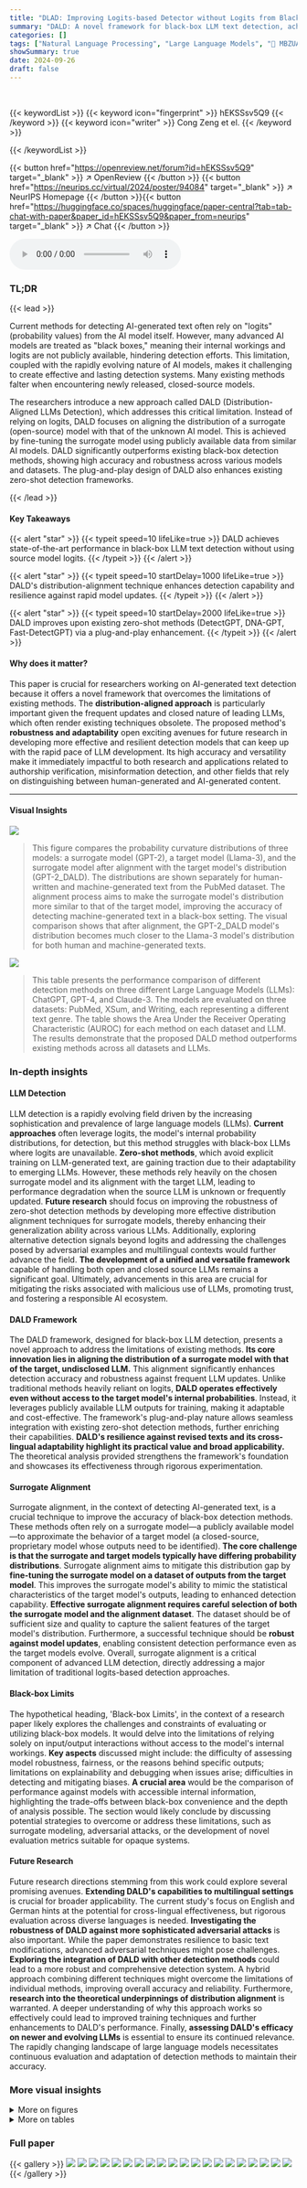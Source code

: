 ```yaml
---
title: "DLAD: Improving Logits-based Detector without Logits from Black-box LLMs"
summary: "DALD: A novel framework for black-box LLM text detection, achieving state-of-the-art performance without relying on source model logits, by aligning surrogate model distributions."
categories: []
tags: ["Natural Language Processing", "Large Language Models", "🏢 MBZUAI",]
showSummary: true
date: 2024-09-26
draft: false
---
```


<br>

{{< keywordList >}}
{{< keyword icon="fingerprint" >}} hEKSSsv5Q9 {{< /keyword >}}
{{< keyword icon="writer" >}} Cong Zeng et el. {{< /keyword >}}
 
{{< /keywordList >}}

{{< button href="https://openreview.net/forum?id=hEKSSsv5Q9" target="_blank" >}}
↗ OpenReview
{{< /button >}}
{{< button href="https://neurips.cc/virtual/2024/poster/94084" target="_blank" >}}
↗ NeurIPS Homepage
{{< /button >}}{{< button href="https://huggingface.co/spaces/huggingface/paper-central?tab=tab-chat-with-paper&paper_id=hEKSSsv5Q9&paper_from=neurips" target="_blank" >}}
↗ Chat
{{< /button >}}



<audio controls>
    <source src="https://ai-paper-reviewer.com/hEKSSsv5Q9/podcast.wav" type="audio/wav">
    Your browser does not support the audio element.
</audio>


### TL;DR


{{< lead >}}

Current methods for detecting AI-generated text often rely on "logits" (probability values) from the AI model itself. However, many advanced AI models are treated as "black boxes," meaning their internal workings and logits are not publicly available, hindering detection efforts. This limitation, coupled with the rapidly evolving nature of AI models, makes it challenging to create effective and lasting detection systems. Many existing methods falter when encountering newly released, closed-source models. 

The researchers introduce a new approach called DALD (Distribution-Aligned LLMs Detection), which addresses this critical limitation.  Instead of relying on logits, DALD focuses on aligning the distribution of a surrogate (open-source) model with that of the unknown AI model. This is achieved by fine-tuning the surrogate model using publicly available data from similar AI models.  DALD significantly outperforms existing black-box detection methods, showing high accuracy and robustness across various models and datasets.  The plug-and-play design of DALD also enhances existing zero-shot detection frameworks.

{{< /lead >}}


#### Key Takeaways

{{< alert "star" >}}
{{< typeit speed=10 lifeLike=true >}} DALD achieves state-of-the-art performance in black-box LLM text detection without using source model logits. {{< /typeit >}}
{{< /alert >}}

{{< alert "star" >}}
{{< typeit speed=10 startDelay=1000 lifeLike=true >}} DALD's distribution-alignment technique enhances detection capability and resilience against rapid model updates. {{< /typeit >}}
{{< /alert >}}

{{< alert "star" >}}
{{< typeit speed=10 startDelay=2000 lifeLike=true >}} DALD improves upon existing zero-shot methods (DetectGPT, DNA-GPT, Fast-DetectGPT) via a plug-and-play enhancement. {{< /typeit >}}
{{< /alert >}}

#### Why does it matter?
This paper is crucial for researchers working on AI-generated text detection because it offers a novel framework that overcomes the limitations of existing methods.  The **distribution-aligned approach** is particularly important given the frequent updates and closed nature of leading LLMs, which often render existing techniques obsolete. The proposed method's **robustness and adaptability** open exciting avenues for future research in developing more effective and resilient detection models that can keep up with the rapid pace of LLM development.  Its high accuracy and versatility make it immediately impactful to both research and applications related to authorship verification,  misinformation detection, and other fields that rely on distinguishing between human-generated and AI-generated content. 

------
#### Visual Insights



![](https://ai-paper-reviewer.com/hEKSSsv5Q9/figures_1_1.jpg)

> This figure compares the probability curvature distributions of three models: a surrogate model (GPT-2), a target model (Llama-3), and the surrogate model after alignment with the target model's distribution (GPT-2_DALD).  The distributions are shown separately for human-written and machine-generated text from the PubMed dataset.  The alignment process aims to make the surrogate model's distribution more similar to that of the target model, improving the accuracy of detecting machine-generated text in a black-box setting.  The visual comparison shows that after alignment, the GPT-2_DALD model's distribution becomes much closer to the Llama-3 model's distribution for both human and machine-generated texts.





![](https://ai-paper-reviewer.com/hEKSSsv5Q9/tables_5_1.jpg)

> This table presents the performance comparison of different detection methods on three different Large Language Models (LLMs): ChatGPT, GPT-4, and Claude-3. The models are evaluated on three datasets: PubMed, XSum, and Writing, each representing a different text genre.  The table shows the Area Under the Receiver Operating Characteristic (AUROC) for each method on each dataset and LLM.  The results demonstrate that the proposed DALD method outperforms existing methods across all datasets and LLMs.





### In-depth insights


#### LLM Detection
LLM detection is a rapidly evolving field driven by the increasing sophistication and prevalence of large language models (LLMs).  **Current approaches** often leverage logits, the model's internal probability distributions, for detection, but this method struggles with black-box LLMs where logits are unavailable.  **Zero-shot methods**, which avoid explicit training on LLM-generated text, are gaining traction due to their adaptability to emerging LLMs.  However, these methods rely heavily on the chosen surrogate model and its alignment with the target LLM, leading to performance degradation when the source LLM is unknown or frequently updated.  **Future research** should focus on improving the robustness of zero-shot detection methods by developing more effective distribution alignment techniques for surrogate models, thereby enhancing their generalization ability across various LLMs. Additionally, exploring alternative detection signals beyond logits and addressing the challenges posed by adversarial examples and multilingual contexts would further advance the field. **The development of a unified and versatile framework** capable of handling both open and closed source LLMs remains a significant goal.  Ultimately, advancements in this area are crucial for mitigating the risks associated with malicious use of LLMs, promoting trust, and fostering a responsible AI ecosystem.

#### DALD Framework
The DALD framework, designed for black-box LLM detection, presents a novel approach to address the limitations of existing methods.  **Its core innovation lies in aligning the distribution of a surrogate model with that of the target, undisclosed LLM.** This alignment significantly enhances detection accuracy and robustness against frequent LLM updates. Unlike traditional methods heavily reliant on logits, **DALD operates effectively even without access to the target model's internal probabilities**.  Instead, it leverages publicly available LLM outputs for training, making it adaptable and cost-effective.  The framework's plug-and-play nature allows seamless integration with existing zero-shot detection methods, further enriching their capabilities.  **DALD's resilience against revised texts and its cross-lingual adaptability highlight its practical value and broad applicability.** The theoretical analysis provided strengthens the framework's foundation and showcases its effectiveness through rigorous experimentation.

#### Surrogate Alignment
Surrogate alignment, in the context of detecting AI-generated text, is a crucial technique to improve the accuracy of black-box detection methods.  These methods often rely on a surrogate model—a publicly available model—to approximate the behavior of a target model (a closed-source, proprietary model whose outputs need to be identified).  **The core challenge is that the surrogate and target models typically have differing probability distributions**.  Surrogate alignment aims to mitigate this distribution gap by **fine-tuning the surrogate model on a dataset of outputs from the target model**.  This improves the surrogate model's ability to mimic the statistical characteristics of the target model's outputs, leading to enhanced detection capability.  **Effective surrogate alignment requires careful selection of both the surrogate model and the alignment dataset**.  The dataset should be of sufficient size and quality to capture the salient features of the target model's distribution. Furthermore, a successful technique should be **robust against model updates**, enabling consistent detection performance even as the target models evolve.  Overall, surrogate alignment is a critical component of advanced LLM detection, directly addressing a major limitation of traditional logits-based detection approaches.

#### Black-box Limits
The hypothetical heading, 'Black-box Limits', in the context of a research paper likely explores the challenges and constraints of evaluating or utilizing black-box models.  It would delve into the limitations of relying solely on input/output interactions without access to the model's internal workings.  **Key aspects** discussed might include:  the difficulty of assessing model robustness, fairness, or the reasons behind specific outputs; limitations on explainability and debugging when issues arise; difficulties in detecting and mitigating biases. **A crucial area** would be the comparison of performance against models with accessible internal information, highlighting the trade-offs between black-box convenience and the depth of analysis possible. The section would likely conclude by discussing potential strategies to overcome or address these limitations, such as surrogate modeling, adversarial attacks, or the development of novel evaluation metrics suitable for opaque systems.

#### Future Research
Future research directions stemming from this work could explore several promising avenues.  **Extending DALD's capabilities to multilingual settings** is crucial for broader applicability.  The current study's focus on English and German hints at the potential for cross-lingual effectiveness, but rigorous evaluation across diverse languages is needed.  **Investigating the robustness of DALD against more sophisticated adversarial attacks** is also important. While the paper demonstrates resilience to basic text modifications, advanced adversarial techniques might pose challenges.  **Exploring the integration of DALD with other detection methods** could lead to a more robust and comprehensive detection system.  A hybrid approach combining different techniques might overcome the limitations of individual methods, improving overall accuracy and reliability.  Furthermore, **research into the theoretical underpinnings of distribution alignment** is warranted. A deeper understanding of why this approach works so effectively could lead to improved training techniques and further enhancements to DALD's performance.  Finally, **assessing DALD's efficacy on newer and evolving LLMs** is essential to ensure its continued relevance.  The rapidly changing landscape of large language models necessitates continuous evaluation and adaptation of detection methods to maintain their accuracy.


### More visual insights

<details>
<summary>More on figures
</summary>


![](https://ai-paper-reviewer.com/hEKSSsv5Q9/figures_1_2.jpg)

> This figure shows the performance of a static surrogate model (GPT-Neo-2.7B) used within the Fast-DetectGPT framework when trying to detect various versions of the ChatGPT (GPT-3.5) and GPT-4 models.  The x-axis represents different versions of the target models (GPT-3.5 and GPT-4 released on different dates). The y-axis shows the Area Under the ROC Curve (AUROC), a metric representing the model's ability to distinguish between human-written text and AI-generated text.  The significant drop in AUROC for later model versions highlights the limitation of using a static surrogate model for detecting constantly evolving LLMs.


![](https://ai-paper-reviewer.com/hEKSSsv5Q9/figures_3_1.jpg)

> This figure illustrates the DALD framework, highlighting the key difference between existing methods (Fast-DetectGPT) and the proposed approach.  Fast-DetectGPT uses a misaligned surrogate model, leading to inaccurate classification of human-written vs. AI-generated text. In contrast, DALD aligns the surrogate model's distribution with the target model's distribution using parameter-efficient instruction tuning on a corpus of known LLM-generated text.  This alignment significantly improves the accuracy of the text classification. The figure visually shows how the DALD method addresses the distribution mismatch problem by fine-tuning the surrogate model to match the target model, thus leading to improved performance in black-box LLM detection.


![](https://ai-paper-reviewer.com/hEKSSsv5Q9/figures_6_1.jpg)

> This figure displays the Receiver Operating Characteristic (ROC) curves for three different LLM detection methods (DNA-GPT, Fast-DetectGPT, and DALD) across three distinct datasets (XSum, Writing, PubMed).  The ROC curve plots the True Positive Rate (TPR) against the False Positive Rate (FPR) at various threshold settings.  The curves visually demonstrate the performance of each method, highlighting DALD's superior performance at lower FPR values indicating a better balance between correctly identifying LLM-generated text and minimizing false positives.


![](https://ai-paper-reviewer.com/hEKSSsv5Q9/figures_6_2.jpg)

> This figure demonstrates the impact of training dataset size on the Area Under the Receiver Operating Characteristic (AUROC) curve for the proposed Distribution-Aligned LLMs Detection (DALD) method.  Three datasets (XSum, Writing, PubMed) are used to evaluate the model's performance with two different surrogate models (LLaMA-2 and LLaMA-3).  The results show how AUROC increases as the size of the training dataset grows, eventually plateauing, indicating that DALD is effective with a relatively small training dataset, and the performance difference between two surrogate models are insignificant.


![](https://ai-paper-reviewer.com/hEKSSsv5Q9/figures_8_1.jpg)

> This figure shows the robustness of the proposed method (DALD) against adversarial attacks.  The AUROC (Area Under the Receiver Operating Characteristic curve) is plotted against the ratio of revisions made to the original text.  The graph compares the performance of DNA-GPT and Fast-DetectGPT, both individually and after incorporating the DALD improvements.  It demonstrates that DALD consistently improves the robustness of both DNA-GPT and Fast-DetectGPT against adversarial attacks, maintaining higher AUROC scores even when a significant portion of the text is revised.


</details>




<details>
<summary>More on tables
</summary>


![](https://ai-paper-reviewer.com/hEKSSsv5Q9/tables_7_1.jpg)
> This table presents the results of the DALD method trained on different combinations of data sources. It compares the performance of the model trained on a single dataset, multiple datasets, and one universal model trained on all datasets.  The goal is to demonstrate the generalizability and scalability of the DALD approach by showing that training on multiple datasets doesn't harm performance and may even improve it, suggesting the potential to train a single model that can effectively detect various LLMs.

![](https://ai-paper-reviewer.com/hEKSSsv5Q9/tables_7_2.jpg)
> This table compares the performance of the proposed DALD method using different surrogate models (Llama2-7B, Llama3-8B, and GPT-Neo-2.7B) against their respective baselines on three datasets (PubMed, XSum, and Writing).  It demonstrates that DALD improves the performance regardless of the selected surrogate model, highlighting its adaptability and robustness.

![](https://ai-paper-reviewer.com/hEKSSsv5Q9/tables_8_1.jpg)
> This table presents the ablation study results, comparing the performance of baseline methods (Detect-GPT, DNA-GPT, Fast-DetectGPT) against their corresponding versions enhanced by the proposed DALD framework.  The improvement in performance across all baselines highlights the effectiveness of DALD in boosting the accuracy of existing logits-based LLM detection methods.

![](https://ai-paper-reviewer.com/hEKSSsv5Q9/tables_8_2.jpg)
> This table presents the performance comparison of three different methods (DNA-GPT, Fast-DetectGPT, and DALD) on detecting German texts generated by GPT-4.  The AUROC scores are reported for each method, demonstrating the superior performance of DALD in identifying German language model-generated content compared to the baseline methods.

![](https://ai-paper-reviewer.com/hEKSSsv5Q9/tables_9_1.jpg)
> This table presents the performance comparison of the proposed DALD method against the Fast-DetectGPT method on three open-source large language models (LLMs): Llama-3, Llama-3.1, and Mistral.  The evaluation is performed across three different datasets: PubMed, XSum, and Writing.  The results are shown in terms of AUROC scores for each LLM and dataset combination, highlighting the relative performance of DALD compared to the baseline.

![](https://ai-paper-reviewer.com/hEKSSsv5Q9/tables_16_1.jpg)
> This table presents the results of a comparative study evaluating the performance of various methods in detecting text generated by three different large language models (LLMs): ChatGPT, GPT-4, and Claude-3.  The models were tested on various datasets (PubMed, XSum, Writing), and the table compares the Area Under the ROC Curve (AUROC) achieved by different detection methods, including several baseline methods and the proposed method, DALD.  The results demonstrate the superior performance of the proposed DALD method across all tested LLMs and datasets.

![](https://ai-paper-reviewer.com/hEKSSsv5Q9/tables_17_1.jpg)
> This table presents the complete detection accuracy results for ChatGPT (GPT-3.5-Turbo) across three datasets: PubMed, XSum, and Writing.  It complements the results shown in Table 1 by providing a more detailed breakdown of the performance of different detection methods (DNA-GPT, Fast-DetectGPT, and DALD) on this specific LLM model. The table showcases the Area Under the Receiver Operating Characteristic (AUROC) scores, indicating the effectiveness of each method in distinguishing between human-written and machine-generated text.

![](https://ai-paper-reviewer.com/hEKSSsv5Q9/tables_17_2.jpg)
> This table presents the AUROC scores achieved by various methods (including the proposed DALD) on three different LLMs (ChatGPT, GPT-4, and Claude-3) across three text datasets (PubMed, XSum, and Writing).  The results demonstrate the superior performance of the DALD method compared to existing state-of-the-art (SOTA) approaches for detecting AI-generated text, even when the specific LLM used to generate the text is unknown (black-box setting).

![](https://ai-paper-reviewer.com/hEKSSsv5Q9/tables_18_1.jpg)
> This table presents the results of code detection experiments using the APPS dataset. It compares the performance of two methods, Fast-DetectGPT and the proposed DALD method, in detecting AI-generated code.  The metric used is likely AUROC (Area Under the Receiver Operating Characteristic curve), a common measure of classification performance, although this is not explicitly stated in the provided text snippet.  The table shows a significant improvement in performance using the DALD method compared to Fast-DetectGPT.

![](https://ai-paper-reviewer.com/hEKSSsv5Q9/tables_18_2.jpg)
> This table compares the performance of Fast-DetectGPT and DALD on various text genres using the RAID dataset.  The RAID dataset is a domain-specific dataset that consists of different types of text. The table shows that DALD outperforms Fast-DetectGPT in all text genres, demonstrating its robustness and generalizability.

![](https://ai-paper-reviewer.com/hEKSSsv5Q9/tables_18_3.jpg)
> This table presents the AUROC scores achieved by different methods for detecting AI-generated text from three different models: ChatGPT (GPT-3.5-Turbo-0301), GPT-4 (GPT-4-0613), and Claude-3 (claude-3-opus-20240229).  The results are broken down by dataset (PubMed, XSum, Writing) and method.  The table highlights that the proposed DALD method significantly outperforms existing methods in all cases, demonstrating its superior performance across various models and datasets.

![](https://ai-paper-reviewer.com/hEKSSsv5Q9/tables_19_1.jpg)
> This table presents the performance comparison of different LLM detection methods on three different large language models (ChatGPT, GPT-4, and Claude-3).  The performance is measured across three different datasets (PubMed, XSum, and Writing).  The table highlights that the proposed method, DALD, outperforms existing methods in detecting AI-generated text from each of these models.

![](https://ai-paper-reviewer.com/hEKSSsv5Q9/tables_20_1.jpg)
> This table presents a comparison of the detection accuracy of several methods for identifying AI-generated text from three different large language models (LLMs): ChatGPT, GPT-4, and Claude-3. The accuracy is evaluated across three different datasets (PubMed, XSum, and Writing) for both human-written and machine-generated text.  The table shows that the proposed DALD method outperforms existing state-of-the-art methods in all cases.

</details>




### Full paper

{{< gallery >}}
<img src="https://ai-paper-reviewer.com/hEKSSsv5Q9/1.png" class="grid-w50 md:grid-w33 xl:grid-w25" />
<img src="https://ai-paper-reviewer.com/hEKSSsv5Q9/2.png" class="grid-w50 md:grid-w33 xl:grid-w25" />
<img src="https://ai-paper-reviewer.com/hEKSSsv5Q9/3.png" class="grid-w50 md:grid-w33 xl:grid-w25" />
<img src="https://ai-paper-reviewer.com/hEKSSsv5Q9/4.png" class="grid-w50 md:grid-w33 xl:grid-w25" />
<img src="https://ai-paper-reviewer.com/hEKSSsv5Q9/5.png" class="grid-w50 md:grid-w33 xl:grid-w25" />
<img src="https://ai-paper-reviewer.com/hEKSSsv5Q9/6.png" class="grid-w50 md:grid-w33 xl:grid-w25" />
<img src="https://ai-paper-reviewer.com/hEKSSsv5Q9/7.png" class="grid-w50 md:grid-w33 xl:grid-w25" />
<img src="https://ai-paper-reviewer.com/hEKSSsv5Q9/8.png" class="grid-w50 md:grid-w33 xl:grid-w25" />
<img src="https://ai-paper-reviewer.com/hEKSSsv5Q9/9.png" class="grid-w50 md:grid-w33 xl:grid-w25" />
<img src="https://ai-paper-reviewer.com/hEKSSsv5Q9/10.png" class="grid-w50 md:grid-w33 xl:grid-w25" />
<img src="https://ai-paper-reviewer.com/hEKSSsv5Q9/11.png" class="grid-w50 md:grid-w33 xl:grid-w25" />
<img src="https://ai-paper-reviewer.com/hEKSSsv5Q9/12.png" class="grid-w50 md:grid-w33 xl:grid-w25" />
<img src="https://ai-paper-reviewer.com/hEKSSsv5Q9/13.png" class="grid-w50 md:grid-w33 xl:grid-w25" />
<img src="https://ai-paper-reviewer.com/hEKSSsv5Q9/14.png" class="grid-w50 md:grid-w33 xl:grid-w25" />
<img src="https://ai-paper-reviewer.com/hEKSSsv5Q9/15.png" class="grid-w50 md:grid-w33 xl:grid-w25" />
<img src="https://ai-paper-reviewer.com/hEKSSsv5Q9/16.png" class="grid-w50 md:grid-w33 xl:grid-w25" />
<img src="https://ai-paper-reviewer.com/hEKSSsv5Q9/17.png" class="grid-w50 md:grid-w33 xl:grid-w25" />
<img src="https://ai-paper-reviewer.com/hEKSSsv5Q9/18.png" class="grid-w50 md:grid-w33 xl:grid-w25" />
<img src="https://ai-paper-reviewer.com/hEKSSsv5Q9/19.png" class="grid-w50 md:grid-w33 xl:grid-w25" />
<img src="https://ai-paper-reviewer.com/hEKSSsv5Q9/20.png" class="grid-w50 md:grid-w33 xl:grid-w25" />
{{< /gallery >}}